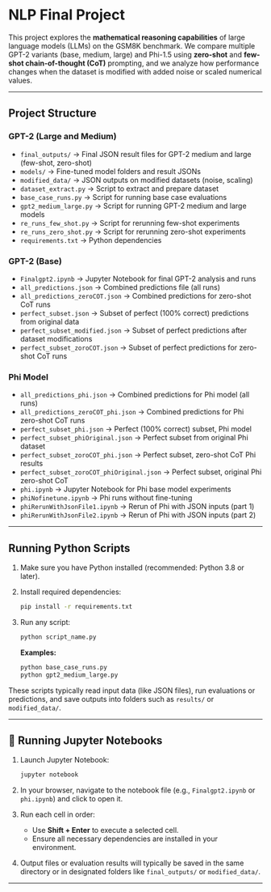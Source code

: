 # NLP Final Project

This project explores the **mathematical reasoning capabilities** of large language models (LLMs) on the GSM8K benchmark. We compare multiple GPT-2 variants (base, medium, large) and Phi-1.5 using **zero-shot** and **few-shot chain-of-thought (CoT)** prompting, and we analyze how performance changes when the dataset is modified with added noise or scaled numerical values.

---

## Project Structure

### GPT-2 (Large and Medium)

- `final_outputs/` → Final JSON result files for GPT-2 medium and large (few-shot, zero-shot)
- `models/` → Fine-tuned model folders and result JSONs
- `modified_data/` → JSON outputs on modified datasets (noise, scaling)
- `dataset_extract.py` → Script to extract and prepare dataset
- `base_case_runs.py` → Script for running base case evaluations
- `gpt2_medium_large.py` → Script for running GPT-2 medium and large models
- `re_runs_few_shot.py` → Script for rerunning few-shot experiments
- `re_runs_zero_shot.py` → Script for rerunning zero-shot experiments
- `requirements.txt` → Python dependencies

### GPT-2 (Base)

- `Finalgpt2.ipynb` → Jupyter Notebook for final GPT-2 analysis and runs
- `all_predictions.json` → Combined predictions file (all runs)
- `all_predictions_zeroCOT.json` → Combined predictions for zero-shot CoT runs
- `perfect_subset.json` → Subset of perfect (100% correct) predictions from original data
- `perfect_subset_modified.json` → Subset of perfect predictions after dataset modifications
- `perfect_subset_zoroCOT.json` → Subset of perfect predictions for zero-shot CoT runs

### Phi Model

- `all_predictions_phi.json` → Combined predictions for Phi model (all runs)
- `all_predictions_zeroCOT_phi.json` → Combined predictions for Phi zero-shot CoT runs
- `perfect_subset_phi.json` → Perfect (100% correct) subset, Phi model
- `perfect_subset_phiOriginal.json` → Perfect subset from original Phi dataset
- `perfect_subset_zoroCOT_phi.json` → Perfect subset, zero-shot CoT Phi results
- `perfect_subset_zoroCOT_phiOriginal.json` → Perfect subset, original Phi zero-shot CoT
- `phi.ipynb` → Jupyter Notebook for Phi base model experiments
- `phiNofinetune.ipynb` → Phi runs without fine-tuning
- `phiRerunWithJsonFile1.ipynb` → Rerun of Phi with JSON inputs (part 1)
- `phiRerunWithJsonFile2.ipynb` → Rerun of Phi with JSON inputs (part 2)

---

## Running Python Scripts

1. Make sure you have Python installed (recommended: Python 3.8 or later).

2. Install required dependencies:
    ```bash
    pip install -r requirements.txt
    ```

3. Run any script:
    ```bash
    python script_name.py
    ```

    **Examples:**
    ```bash
    python base_case_runs.py
    python gpt2_medium_large.py
    ```

These scripts typically read input data (like JSON files), run evaluations or predictions, and save outputs into folders such as `results/` or `modified_data/`.

---

## 📓 Running Jupyter Notebooks

1. Launch Jupyter Notebook:
    ```bash
    jupyter notebook
    ```

2. In your browser, navigate to the notebook file (e.g., `Finalgpt2.ipynb` or `phi.ipynb`) and click to open it.

3. Run each cell in order:
   - Use **Shift + Enter** to execute a selected cell.
   - Ensure all necessary dependencies are installed in your environment.

4. Output files or evaluation results will typically be saved in the same directory or in designated folders like `final_outputs/` or `modified_data/`.

---

